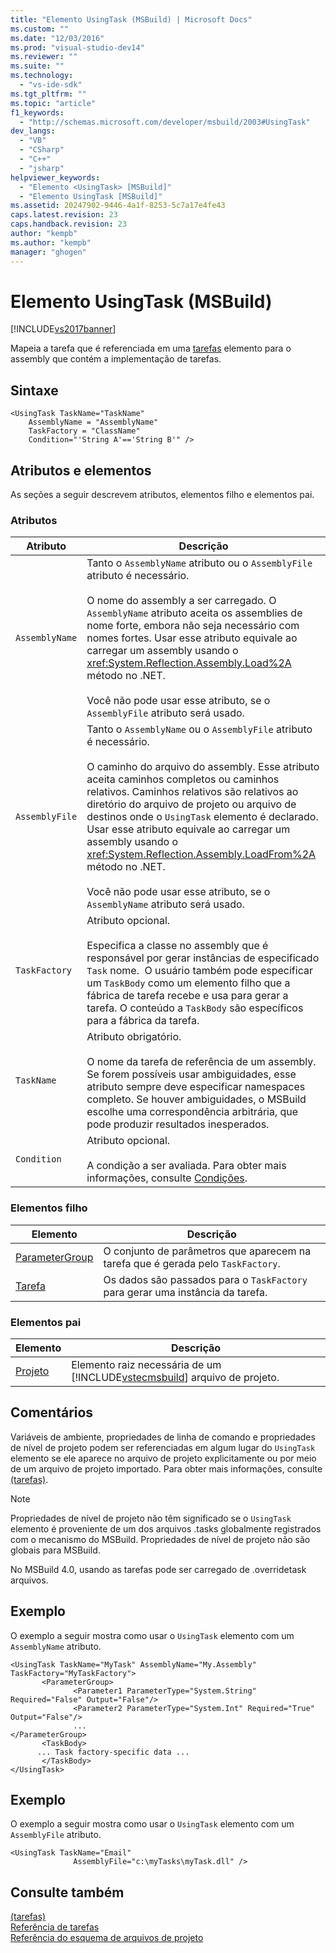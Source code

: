 ```yaml
---
title: "Elemento UsingTask (MSBuild) | Microsoft Docs"
ms.custom: ""
ms.date: "12/03/2016"
ms.prod: "visual-studio-dev14"
ms.reviewer: ""
ms.suite: ""
ms.technology: 
  - "vs-ide-sdk"
ms.tgt_pltfrm: ""
ms.topic: "article"
f1_keywords: 
  - "http://schemas.microsoft.com/developer/msbuild/2003#UsingTask"
dev_langs: 
  - "VB"
  - "CSharp"
  - "C++"
  - "jsharp"
helpviewer_keywords: 
  - "Elemento <UsingTask> [MSBuild]"
  - "Elemento UsingTask [MSBuild]"
ms.assetid: 20247902-9446-4a1f-8253-5c7a17e4fe43
caps.latest.revision: 23
caps.handback.revision: 23
author: "kempb"
ms.author: "kempb"
manager: "ghogen"
---
```

# Elemento UsingTask (MSBuild)
[!INCLUDE[vs2017banner](../code-quality/includes/vs2017banner.md)]

Mapeia a tarefa que é referenciada em uma [tarefas](../msbuild/task-element-msbuild.md) elemento para o assembly que contém a implementação de tarefas.  
  
## Sintaxe  
  
```  
<UsingTask TaskName="TaskName"  
    AssemblyName = "AssemblyName"   
    TaskFactory = "ClassName"  
    Condition="'String A'=='String B'" />  
```  
  
## Atributos e elementos  
 As seções a seguir descrevem atributos, elementos filho e elementos pai.  
  
### Atributos  
  
|Atributo|Descrição|  
|--------------|---------------|  
|`AssemblyName`|Tanto o `AssemblyName` atributo ou o `AssemblyFile` atributo é necessário.<br /><br /> O nome do assembly a ser carregado.  O `AssemblyName` atributo aceita os assemblies de nome forte, embora não seja necessário com nomes fortes.  Usar esse atributo equivale ao carregar um assembly usando o <xref:System.Reflection.Assembly.Load%2A> método no .NET.<br /><br /> Você não pode usar esse atributo, se o `AssemblyFile` atributo será usado.|  
|`AssemblyFile`|Tanto o `AssemblyName` ou o `AssemblyFile` atributo é necessário.<br /><br /> O caminho do arquivo do assembly.  Esse atributo aceita caminhos completos ou caminhos relativos.  Caminhos relativos são relativos ao diretório do arquivo de projeto ou arquivo de destinos onde o `UsingTask` elemento é declarado.  Usar esse atributo equivale ao carregar um assembly usando o <xref:System.Reflection.Assembly.LoadFrom%2A> método no .NET.<br /><br /> Você não pode usar esse atributo, se o `AssemblyName` atributo será usado.|  
|`TaskFactory`|Atributo opcional.<br /><br /> Especifica a classe no assembly que é responsável por gerar instâncias de especificado `Task` nome.  O usuário também pode especificar um `TaskBody` como um elemento filho que a fábrica de tarefa recebe e usa para gerar a tarefa.  O conteúdo a `TaskBody` são específicos para a fábrica da tarefa.|  
|`TaskName`|Atributo obrigatório.<br /><br /> O nome da tarefa de referência de um assembly.  Se forem possíveis usar ambiguidades, esse atributo sempre deve especificar namespaces completo.  Se houver ambiguidades, o MSBuild escolhe uma correspondência arbitrária, que pode produzir resultados inesperados.|  
|`Condition`|Atributo opcional.<br /><br /> A condição a ser avaliada.  Para obter mais informações, consulte [Condições](../msbuild/msbuild-conditions.md).|  
  
### Elementos filho  
  
|Elemento|Descrição|  
|--------------|---------------|  
|[ParameterGroup](../msbuild/parametergroup-element.md)|O conjunto de parâmetros que aparecem na tarefa que é gerada pelo `TaskFactory`.|  
|[Tarefa](../msbuild/task-element-msbuild.md)|Os dados são passados para o `TaskFactory` para gerar uma instância da tarefa.|  
  
### Elementos pai  
  
|Elemento|Descrição|  
|--------------|---------------|  
|[Projeto](../msbuild/project-element-msbuild.md)|Elemento raiz necessária de um [!INCLUDE[vstecmsbuild](../extensibility/internals/includes/vstecmsbuild_md.md)] arquivo de projeto.|  
  
## Comentários  
 Variáveis de ambiente, propriedades de linha de comando e propriedades de nível de projeto podem ser referenciadas em algum lugar do `UsingTask` elemento se ele aparece no arquivo de projeto explicitamente ou por meio de um arquivo de projeto importado.  Para obter mais informações, consulte [ \(tarefas\)](../msbuild/msbuild-tasks.md).  
  
> [!NOTE]
>  Propriedades de nível de projeto não têm significado se o `UsingTask` elemento é proveniente de um dos arquivos .tasks globalmente registrados com o mecanismo do MSBuild.  Propriedades de nível de projeto não são globais para MSBuild.  
  
 No MSBuild 4.0, usando as tarefas pode ser carregado de .overridetask arquivos.  
  
## Exemplo  
 O exemplo a seguir mostra como usar o `UsingTask` elemento com um `AssemblyName` atributo.  
  
```  
<UsingTask TaskName="MyTask" AssemblyName="My.Assembly" TaskFactory="MyTaskFactory">  
       <ParameterGroup>  
              <Parameter1 ParameterType="System.String" Required="False" Output="False"/>  
              <Parameter2 ParameterType="System.Int" Required="True" Output="False"/>  
              ...  
</ParameterGroup>  
       <TaskBody>  
      ... Task factory-specific data ...  
       </TaskBody>  
</UsingTask>  
```  
  
## Exemplo  
 O exemplo a seguir mostra como usar o `UsingTask` elemento com um `AssemblyFile` atributo.  
  
```  
<UsingTask TaskName="Email"  
              AssemblyFile="c:\myTasks\myTask.dll" />  
```  
  
## Consulte também  
 [ \(tarefas\)](../msbuild/msbuild-tasks.md)   
 [Referência de tarefas](../msbuild/msbuild-task-reference.md)   
 [Referência do esquema de arquivos de projeto](../msbuild/msbuild-project-file-schema-reference.md)